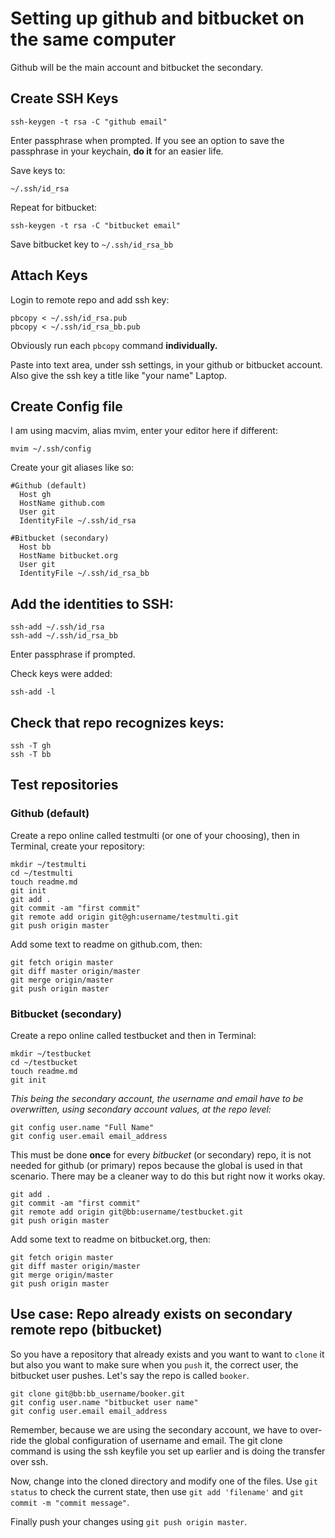# Setting up github and bitbucket on the same computer
Github will be the main account and bitbucket the secondary.

## Create SSH Keys  

`ssh-keygen -t rsa -C "github email"`

Enter passphrase when prompted. If you see an option to save the passphrase in
your keychain, **do it** for an easier life.

Save keys to:  

`~/.ssh/id_rsa`  

Repeat for bitbucket:

`ssh-keygen -t rsa -C "bitbucket email"`

Save bitbucket key to `~/.ssh/id_rsa_bb`  

## Attach Keys  
Login to remote repo and add ssh key:

```shell
pbcopy < ~/.ssh/id_rsa.pub
pbcopy < ~/.ssh/id_rsa_bb.pub
```

Obviously run each `pbcopy` command **individually.**

Paste into text area, under ssh settings, in your github or bitbucket account.
Also give the ssh key a title like "your name" Laptop.  

## Create Config file  
I am using macvim, alias mvim, enter your editor here if different:

`mvim ~/.ssh/config`

Create your git aliases like so:

```vim
#Github (default)
  Host gh
  HostName github.com
  User git
  IdentityFile ~/.ssh/id_rsa

#Bitbucket (secondary)
  Host bb
  HostName bitbucket.org
  User git
  IdentityFile ~/.ssh/id_rsa_bb
```  

## Add the identities to SSH:  

```shell
ssh-add ~/.ssh/id_rsa
ssh-add ~/.ssh/id_rsa_bb
```

Enter passphrase if prompted.

Check keys were added:

`ssh-add -l`  

## Check that repo recognizes keys:  

```shell
ssh -T gh
ssh -T bb
```  

## Test repositories  

### Github (default)
Create a repo online called testmulti (or one of your choosing), then in Terminal,
create your repository:

```shell
mkdir ~/testmulti
cd ~/testmulti
touch readme.md
git init
git add .
git commit -am "first commit"
git remote add origin git@gh:username/testmulti.git
git push origin master
```

Add some text to readme on github.com, then:

```shell
git fetch origin master
git diff master origin/master
git merge origin/master
git push origin master
```

### Bitbucket (secondary)
Create a repo online called testbucket and then in Terminal:

```shell
mkdir ~/testbucket
cd ~/testbucket
touch readme.md
git init
```

*This being the secondary account, the username and email have to be
overwritten, using secondary account values, at the repo level:*

```shell
git config user.name "Full Name"
git config user.email email_address
```

This must be done **once** for every *bitbucket* (or secondary) repo, it is not 
needed for github (or primary) repos because the global is used in that scenario. 
There may be a cleaner way to do this but right now it works okay.  

```shell
git add .
git commit -am "first commit"
git remote add origin git@bb:username/testbucket.git
git push origin master
```  

Add some text to readme on bitbucket.org, then:  

```shell
git fetch origin master
git diff master origin/master
git merge origin/master
git push origin master
```

## Use case: Repo already exists on secondary remote repo (bitbucket)
So you have a repository that already exists and you want to want to `clone` it 
but also you want to make sure when you `push` it, the correct user, the bitbucket 
user pushes. Let's say the repo is called `booker`.

```shell
git clone git@bb:bb_username/booker.git
git config user.name "bitbucket user name"
git config user.email email_address
```

Remember, because we are using the secondary account, we have to over-ride the global configuration of username and email. The git clone command is using the ssh keyfile you set up earlier and is doing the transfer over ssh.

Now, change into the cloned directory and modify one of the files. Use `git status` to check the current state, then use `git add 'filename'` and `git commit -m "commit message"`.

Finally push your changes using `git push origin master`.